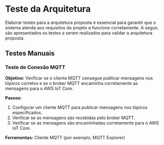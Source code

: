 
# Teste da Arquitetura

Elaborar testes para a arquitetura proposta é essencial para garantir que o sistema atenda aos requisitos do projeto e funcione corretamente. A seguir, são apresentados os testes a serem realizados para validar a arquitetura proposta.

## Testes Manuais

### Teste de Conexão MQTT

**Objetivo:** Verificar se o cliente MQTT consegue publicar mensagens nos tópicos corretos e se o broker MQTT encaminha corretamente as mensagens para o AWS IoT Core.

**Passos:**
1. Configurar um cliente MQTT para publicar mensagens nos tópicos especificados.
2. Verificar se as mensagens são recebidas pelo broker MQTT.
3. Verificar se as mensagens são encaminhadas corretamente para o AWS IoT Core.

**Ferramentas:** Cliente MQTT (por exemplo, MQTT Explorer)